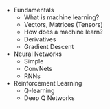 - Fundamentals
    - What is machine learning?
    - Vectors, Matrices (Tensors)
    - How does a machine learn?
    - Derivatives
    - Gradient Descent
- Neural Networks
    - Simple
    - ConvNets
    - RNNs
- Reinforcement Learning
    - Q-learning
    - Deep Q Networks

